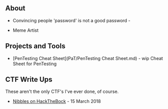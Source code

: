 ## About

- Convincing people 'password' is not a good password -

- Meme Artist


## Projects and Tools

* [PenTesting Cheat Sheet](PaT/PenTesting Cheat Sheet.md) - wip Cheat Sheet for PenTesting

## CTF Write Ups

These aren't the only CTF's I've ever done, of course.


* [Nibbles on HackTheBock](CTF-Writeups/Nibbles-HTB.md) - 15 March 2018


